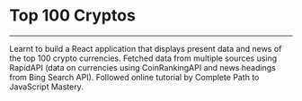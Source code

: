 # Top 100 Cryptos
***
Learnt to build a React application that displays present data and news of the top 100 crypto currencies. Fetched data from multiple sources using RapidAPI (data on currencies using CoinRankingAPI and news headings from Bing Search API). Followed online tutorial by Complete Path to JavaScript Mastery.
